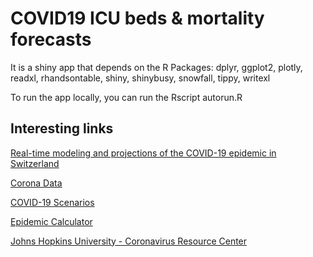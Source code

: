# COVID19 ICU beds & mortality forecasts


It is a shiny app that depends on the R Packages: 
dplyr, ggplot2, plotly, readxl, rhandsontable, shiny, shinybusy, snowfall, tippy, writexl 

To run the app locally, you can run the Rscript autorun.R

## Interesting links

[Real-time modeling and projections of the COVID-19 epidemic in Switzerland](https://ispmbern.github.io/covid-19/swiss-epidemic-model/)

[Corona Data](https://www.corona-data.ch/)

[COVID-19 Scenarios](https://covid19-scenarios.org/)

[Epidemic Calculator](http://gabgoh.github.io/COVID/index.html)

[Johns Hopkins University - Coronavirus Resource Center](https://coronavirus.jhu.edu/map.html)

